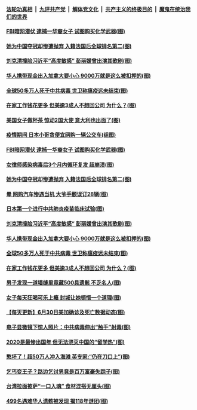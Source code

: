 

####  [法轮功真相](../../../../basic/blob/master/README.md?t=07020531) &nbsp;|&nbsp; [九评共产党](../../../../9ping.md/blob/master/README.md?t=07020531) &nbsp;|&nbsp; [解体党文化](../../../../jtdwh.md/blob/master/README.md?t=07020531)  &nbsp;|&nbsp; [共产主义的终极目的](../../../../gczydzjmd.md/blob/master/README.md?t=07020531) &nbsp;|&nbsp; [魔鬼在统治我们的世界](../../../../mgztzwmdsj.md/blob/master/README.md?t=07020531) 

#### [FBI暗网潜伏 逮捕一华裔女子 试图购买化学武器(图)](../pages/p3/938338.md?t=07020531) 

#### [她为中国夺冠却惨遭抛弃 入籍法国后全球排名第二(图)](../pages/p3/938265.md?t=07020531) 

#### [刘克清撞脸习近平“高度敏感” 彭丽媛曾出演其歌剧(图)](../pages/p3/938270.md?t=07020531) 

#### [华人携带现金出入加拿大要小心 9000万就是这么被扣押的(图)](../pages/p3/938233.md?t=07020531) 

#### [全球50多万人死于中共病毒 世卫称瘟疫远未结束(图)](../pages/p3/938234.md?t=07020531) 

#### [在家工作钱花更多 但美逾3成人不想回公司 为什么？(图)](../pages/p3/938229.md?t=07020531) 

#### [美国女子做杯茶 惊动2国大使 意大利也出面了(图)](../pages/p3/938370.md?t=07020531) 

#### [疫情期间 日本小哥贪便宜网购一辆公交车(组图)](../pages/p3/938361.md?t=07020531) 

#### [FBI暗网潜伏 逮捕一华裔女子 试图购买化学武器(图)](../pages/p3/938338.md?t=07020531) 

#### [女律师感染病毒后3个月内循环复发 超崩溃(图)](../pages/p3/938300.md?t=07020531) 

#### [她为中国夺冠却惨遭抛弃 入籍法国后全球排名第二(图)](../pages/p3/938265.md?t=07020531) 

#### [晕 网购汽车惨遇当机 大爷手颤误订28辆(图)](../pages/p3/938260.md?t=07020531) 

#### [日本第一个进行中共肺炎疫苗临床试验(图)](../pages/p3/938296.md?t=07020531) 

#### [刘克清撞脸习近平“高度敏感” 彭丽媛曾出演其歌剧(图)](../pages/p3/938270.md?t=07020531) 

#### [华人携带现金出入加拿大要小心 9000万就是这么被扣押的(图)](../pages/p3/938233.md?t=07020531) 

#### [全球50多万人死于中共病毒 世卫称瘟疫远未结束(图)](../pages/p3/938234.md?t=07020531) 

#### [在家工作钱花更多 但美逾3成人不想回公司 为什么？(图)](../pages/p3/938229.md?t=07020531) 

#### [男子发现一道墙缝里竟藏500具遗骸 不乏名人(图)](../pages/p3/938223.md?t=07020531) 

#### [女子每天狂喝可乐上瘾 封城让她顿悟一个道理(图)](../pages/p3/938217.md?t=07020531) 

#### [【每天更新】6月30日美加确诊及死亡数据动态(图)](../pages/p3/935173.md?t=07020531) 

#### [电子显微镜下惊人照片：中共病毒伸出“触手”射毒(图)](../pages/p3/938155.md?t=07020531) 

#### [2020是最惨出国年 但无法浇灭中国的“留学热”(图)](../pages/p3/938147.md?t=07020531) 

#### [憋坏了！超50万人冲入海滩 英专家:“仍在刀口上”(图)](../pages/p3/938138.md?t=07020531) 

#### [乞丐变王子？路边乞讨男竟是百万富豪失踪子(图)](../pages/p3/938116.md?t=07020531) 

#### [台湾拉面披萨“一口入魂” 食材混搭无厘头(图)](../pages/p3/938069.md?t=07020531) 

#### [499名遇难华人遗骸被发现 揭118年谜团(图)](../pages/p3/938036.md?t=07020531) 

